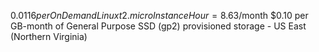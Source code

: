 $0.0116 per On Demand Linux t2.micro Instance Hour
=8.63$/month
$0.10 per GB-month of General Purpose SSD (gp2) provisioned storage - US East (Northern Virginia)
